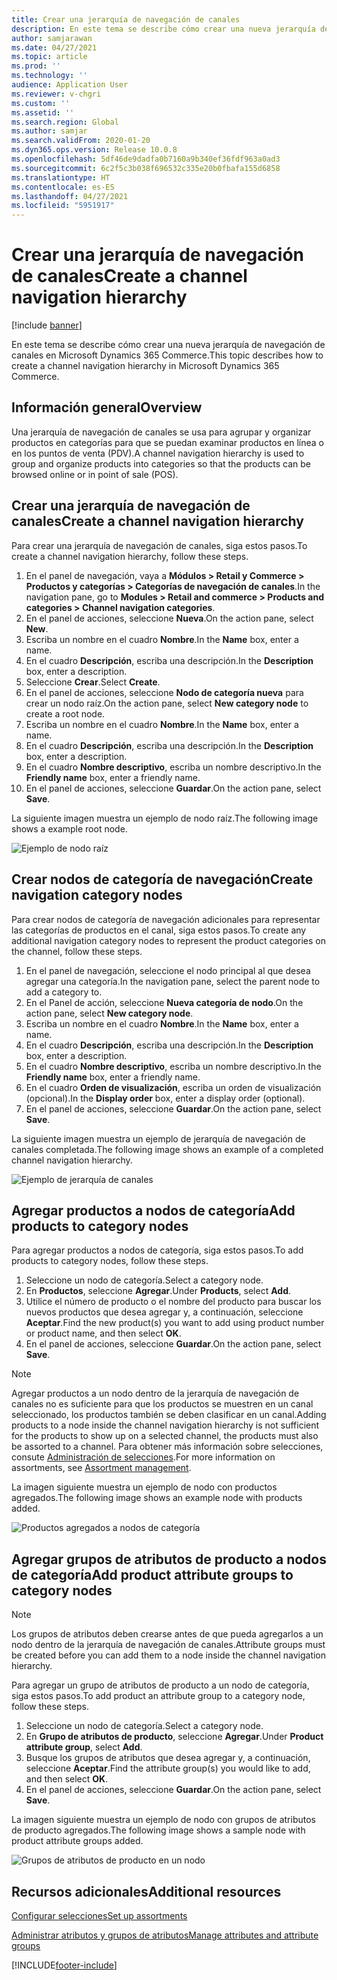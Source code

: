 ```yaml
---
title: Crear una jerarquía de navegación de canales
description: En este tema se describe cómo crear una nueva jerarquía de navegación de canales en Microsoft Dynamics 365 Commerce.
author: samjarawan
ms.date: 04/27/2021
ms.topic: article
ms.prod: ''
ms.technology: ''
audience: Application User
ms.reviewer: v-chgri
ms.custom: ''
ms.assetid: ''
ms.search.region: Global
ms.author: samjar
ms.search.validFrom: 2020-01-20
ms.dyn365.ops.version: Release 10.0.8
ms.openlocfilehash: 5df46de9dadfa0b7160a9b340ef36fdf963a0ad3
ms.sourcegitcommit: 6c2f5c3b038f696532c335e20b0fbafa155d6858
ms.translationtype: HT
ms.contentlocale: es-ES
ms.lasthandoff: 04/27/2021
ms.locfileid: "5951917"
---
```

# <a name="create-a-channel-navigation-hierarchy"></a><span data-ttu-id="c457d-103">Crear una jerarquía de navegación de canales</span><span class="sxs-lookup"><span data-stu-id="c457d-103">Create a channel navigation hierarchy</span></span>


[!include [banner](includes/banner.md)]

<span data-ttu-id="c457d-104">En este tema se describe cómo crear una nueva jerarquía de navegación de canales en Microsoft Dynamics 365 Commerce.</span><span class="sxs-lookup"><span data-stu-id="c457d-104">This topic describes how to create a channel navigation hierarchy in Microsoft Dynamics 365 Commerce.</span></span>

## <a name="overview"></a><span data-ttu-id="c457d-105">Información general</span><span class="sxs-lookup"><span data-stu-id="c457d-105">Overview</span></span>

<span data-ttu-id="c457d-106">Una jerarquía de navegación de canales se usa para agrupar y organizar productos en categorías para que se puedan examinar productos en línea o en los puntos de venta (PDV).</span><span class="sxs-lookup"><span data-stu-id="c457d-106">A channel navigation hierarchy is used to group and organize products into categories so that the products can be browsed online or in point of sale (POS).</span></span>

## <a name="create-a-channel-navigation-hierarchy"></a><span data-ttu-id="c457d-107">Crear una jerarquía de navegación de canales</span><span class="sxs-lookup"><span data-stu-id="c457d-107">Create a channel navigation hierarchy</span></span>

<span data-ttu-id="c457d-108">Para crear una jerarquía de navegación de canales, siga estos pasos.</span><span class="sxs-lookup"><span data-stu-id="c457d-108">To create a channel navigation hierarchy, follow these steps.</span></span>

1. <span data-ttu-id="c457d-109">En el panel de navegación, vaya a **Módulos \> Retail y Commerce \> Productos y categorías \> Categorías de navegación de canales**.</span><span class="sxs-lookup"><span data-stu-id="c457d-109">In the navigation pane, go to **Modules \> Retail and commerce \> Products and categories \> Channel navigation categories**.</span></span>
1. <span data-ttu-id="c457d-110">En el panel de acciones, seleccione **Nueva**.</span><span class="sxs-lookup"><span data-stu-id="c457d-110">On the action pane, select **New**.</span></span>
1. <span data-ttu-id="c457d-111">Escriba un nombre en el cuadro **Nombre**.</span><span class="sxs-lookup"><span data-stu-id="c457d-111">In the **Name** box, enter a name.</span></span>
1. <span data-ttu-id="c457d-112">En el cuadro **Descripción**, escriba una descripción.</span><span class="sxs-lookup"><span data-stu-id="c457d-112">In the **Description** box, enter a description.</span></span>
1. <span data-ttu-id="c457d-113">Seleccione **Crear**.</span><span class="sxs-lookup"><span data-stu-id="c457d-113">Select **Create**.</span></span>
1. <span data-ttu-id="c457d-114">En el panel de acciones, seleccione **Nodo de categoría nueva** para crear un nodo raíz.</span><span class="sxs-lookup"><span data-stu-id="c457d-114">On the action pane, select **New category node** to create a root node.</span></span>
1. <span data-ttu-id="c457d-115">Escriba un nombre en el cuadro **Nombre**.</span><span class="sxs-lookup"><span data-stu-id="c457d-115">In the **Name** box, enter a name.</span></span>
1. <span data-ttu-id="c457d-116">En el cuadro **Descripción**, escriba una descripción.</span><span class="sxs-lookup"><span data-stu-id="c457d-116">In the **Description** box, enter a description.</span></span>
1. <span data-ttu-id="c457d-117">En el cuadro **Nombre descriptivo**, escriba un nombre descriptivo.</span><span class="sxs-lookup"><span data-stu-id="c457d-117">In the **Friendly name** box, enter a friendly name.</span></span>
1. <span data-ttu-id="c457d-118">En el panel de acciones, seleccione **Guardar**.</span><span class="sxs-lookup"><span data-stu-id="c457d-118">On the action pane, select **Save**.</span></span>

<span data-ttu-id="c457d-119">La siguiente imagen muestra un ejemplo de nodo raíz.</span><span class="sxs-lookup"><span data-stu-id="c457d-119">The following image shows a example root node.</span></span>

![Ejemplo de nodo raíz](media/create-channel-hierarchy-1.png)

## <a name="create-navigation-category-nodes"></a><span data-ttu-id="c457d-121">Crear nodos de categoría de navegación</span><span class="sxs-lookup"><span data-stu-id="c457d-121">Create navigation category nodes</span></span>

<span data-ttu-id="c457d-122">Para crear nodos de categoría de navegación adicionales para representar las categorías de productos en el canal, siga estos pasos.</span><span class="sxs-lookup"><span data-stu-id="c457d-122">To create any additional navigation category nodes to represent the product categories on the channel, follow these steps.</span></span>

1. <span data-ttu-id="c457d-123">En el panel de navegación, seleccione el nodo principal al que desea agregar una categoría.</span><span class="sxs-lookup"><span data-stu-id="c457d-123">In the navigation pane, select the parent node to add a category to.</span></span>
1. <span data-ttu-id="c457d-124">En el Panel de acción, seleccione **Nueva categoría de nodo**.</span><span class="sxs-lookup"><span data-stu-id="c457d-124">On the action pane, select **New category node**.</span></span>
1. <span data-ttu-id="c457d-125">Escriba un nombre en el cuadro **Nombre**.</span><span class="sxs-lookup"><span data-stu-id="c457d-125">In the **Name** box, enter a name.</span></span>
1. <span data-ttu-id="c457d-126">En el cuadro **Descripción**, escriba una descripción.</span><span class="sxs-lookup"><span data-stu-id="c457d-126">In the **Description** box, enter a description.</span></span>
1. <span data-ttu-id="c457d-127">En el cuadro **Nombre descriptivo**, escriba un nombre descriptivo.</span><span class="sxs-lookup"><span data-stu-id="c457d-127">In the **Friendly name** box, enter a friendly name.</span></span>
1. <span data-ttu-id="c457d-128">En el cuadro **Orden de visualización**, escriba un orden de visualización (opcional).</span><span class="sxs-lookup"><span data-stu-id="c457d-128">In the **Display order** box, enter a display order (optional).</span></span>
1. <span data-ttu-id="c457d-129">En el panel de acciones, seleccione **Guardar**.</span><span class="sxs-lookup"><span data-stu-id="c457d-129">On the action pane, select **Save**.</span></span>

<span data-ttu-id="c457d-130">La siguiente imagen muestra un ejemplo de jerarquía de navegación de canales completada.</span><span class="sxs-lookup"><span data-stu-id="c457d-130">The following image shows an example of a completed channel navigation hierarchy.</span></span>

![Ejemplo de jerarquía de canales](media/create-channel-hierarchy-2.png)

## <a name="add-products-to-category-nodes"></a><span data-ttu-id="c457d-132">Agregar productos a nodos de categoría</span><span class="sxs-lookup"><span data-stu-id="c457d-132">Add products to category nodes</span></span>

<span data-ttu-id="c457d-133">Para agregar productos a nodos de categoría, siga estos pasos.</span><span class="sxs-lookup"><span data-stu-id="c457d-133">To add products to category nodes, follow these steps.</span></span>

1. <span data-ttu-id="c457d-134">Seleccione un nodo de categoría.</span><span class="sxs-lookup"><span data-stu-id="c457d-134">Select a category node.</span></span>
1. <span data-ttu-id="c457d-135">En **Productos**, seleccione **Agregar**.</span><span class="sxs-lookup"><span data-stu-id="c457d-135">Under **Products**, select **Add**.</span></span>
1. <span data-ttu-id="c457d-136">Utilice el número de producto o el nombre del producto para buscar los nuevos productos que desea agregar y, a continuación, seleccione **Aceptar**.</span><span class="sxs-lookup"><span data-stu-id="c457d-136">Find the new product(s) you want to add using product number or product name, and then select **OK**.</span></span>
1. <span data-ttu-id="c457d-137">En el panel de acciones, seleccione **Guardar**.</span><span class="sxs-lookup"><span data-stu-id="c457d-137">On the action pane, select **Save**.</span></span>

> [!NOTE]
> <span data-ttu-id="c457d-138">Agregar productos a un nodo dentro de la jerarquía de navegación de canales no es suficiente para que los productos se muestren en un canal seleccionado, los productos también se deben clasificar en un canal.</span><span class="sxs-lookup"><span data-stu-id="c457d-138">Adding products to a node inside the channel navigation hierarchy is not sufficient for the products to show up on a selected channel, the products must also be assorted to a channel.</span></span> <span data-ttu-id="c457d-139">Para obtener más información sobre selecciones, consute [Administración de selecciones](assortments.md).</span><span class="sxs-lookup"><span data-stu-id="c457d-139">For more information on assortments, see [Assortment management](assortments.md).</span></span>

<span data-ttu-id="c457d-140">La imagen siguiente muestra un ejemplo de nodo con productos agregados.</span><span class="sxs-lookup"><span data-stu-id="c457d-140">The following image shows an example node with products added.</span></span>

![Productos agregados a nodos de categoría](media/create-channel-hierarchy-3.png)

## <a name="add-product-attribute-groups-to-category-nodes"></a><span data-ttu-id="c457d-142">Agregar grupos de atributos de producto a nodos de categoría</span><span class="sxs-lookup"><span data-stu-id="c457d-142">Add product attribute groups to category nodes</span></span>

> [!NOTE]
> <span data-ttu-id="c457d-143">Los grupos de atributos deben crearse antes de que pueda agregarlos a un nodo dentro de la jerarquía de navegación de canales.</span><span class="sxs-lookup"><span data-stu-id="c457d-143">Attribute groups must be created before you can add them to a node inside the channel navigation hierarchy.</span></span>

<span data-ttu-id="c457d-144">Para agregar un grupo de atributos de producto a un nodo de categoría, siga estos pasos.</span><span class="sxs-lookup"><span data-stu-id="c457d-144">To add product an attribute group to a category node, follow these steps.</span></span>

1. <span data-ttu-id="c457d-145">Seleccione un nodo de categoría.</span><span class="sxs-lookup"><span data-stu-id="c457d-145">Select a category node.</span></span>
1. <span data-ttu-id="c457d-146">En **Grupo de atributos de producto**, seleccione **Agregar**.</span><span class="sxs-lookup"><span data-stu-id="c457d-146">Under **Product attribute group**, select **Add**.</span></span>
1. <span data-ttu-id="c457d-147">Busque los grupos de atributos que desea agregar y, a continuación, seleccione **Aceptar**.</span><span class="sxs-lookup"><span data-stu-id="c457d-147">Find the attribute group(s) you would like to add, and then select **OK**.</span></span>
1. <span data-ttu-id="c457d-148">En el panel de acciones, seleccione **Guardar**.</span><span class="sxs-lookup"><span data-stu-id="c457d-148">On the action pane, select **Save**.</span></span>

<span data-ttu-id="c457d-149">La imagen siguiente muestra un ejemplo de nodo con grupos de atributos de producto agregados.</span><span class="sxs-lookup"><span data-stu-id="c457d-149">The following image shows a sample node with product attribute groups added.</span></span>

![Grupos de atributos de producto en un nodo](media/create-channel-hierarchy-4.png)

## <a name="additional-resources"></a><span data-ttu-id="c457d-151">Recursos adicionales</span><span class="sxs-lookup"><span data-stu-id="c457d-151">Additional resources</span></span>

[<span data-ttu-id="c457d-152">Configurar selecciones</span><span class="sxs-lookup"><span data-stu-id="c457d-152">Set up assortments</span></span>](set-up-assortments.md)

[<span data-ttu-id="c457d-153">Administrar atributos y grupos de atributos</span><span class="sxs-lookup"><span data-stu-id="c457d-153">Manage attributes and attribute groups</span></span>](attribute-attributegroups-lifecycle.md)


[!INCLUDE[footer-include](../includes/footer-banner.md)]
